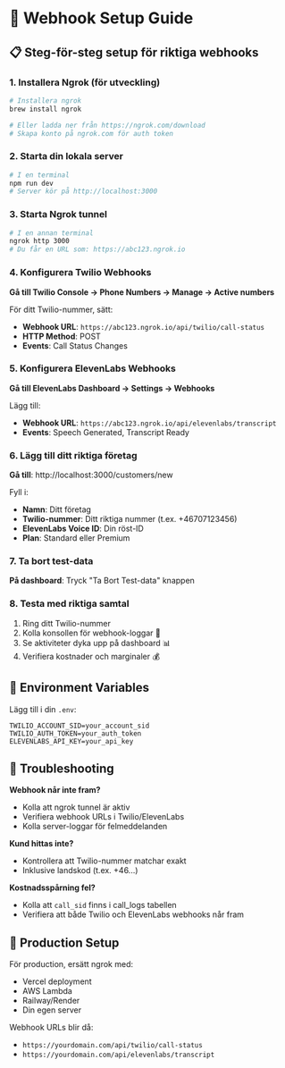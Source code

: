 # 🚀 Webhook Setup Guide

## 📋 Steg-för-steg setup för riktiga webhooks

### 1. **Installera Ngrok** (för utveckling)
```bash
# Installera ngrok
brew install ngrok

# Eller ladda ner från https://ngrok.com/download
# Skapa konto på ngrok.com för auth token
```

### 2. **Starta din lokala server**
```bash
# I en terminal
npm run dev
# Server kör på http://localhost:3000
```

### 3. **Starta Ngrok tunnel**
```bash
# I en annan terminal
ngrok http 3000
# Du får en URL som: https://abc123.ngrok.io
```

### 4. **Konfigurera Twilio Webhooks**

**Gå till Twilio Console → Phone Numbers → Manage → Active numbers**

För ditt Twilio-nummer, sätt:
- **Webhook URL**: `https://abc123.ngrok.io/api/twilio/call-status`
- **HTTP Method**: POST
- **Events**: Call Status Changes

### 5. **Konfigurera ElevenLabs Webhooks**

**Gå till ElevenLabs Dashboard → Settings → Webhooks**

Lägg till:
- **Webhook URL**: `https://abc123.ngrok.io/api/elevenlabs/transcript`
- **Events**: Speech Generated, Transcript Ready

### 6. **Lägg till ditt riktiga företag**

**Gå till**: http://localhost:3000/customers/new

Fyll i:
- **Namn**: Ditt företag
- **Twilio-nummer**: Ditt riktiga nummer (t.ex. +46707123456)
- **ElevenLabs Voice ID**: Din röst-ID
- **Plan**: Standard eller Premium

### 7. **Ta bort test-data**

**På dashboard**: Tryck "Ta Bort Test-data" knappen

### 8. **Testa med riktiga samtal**

1. Ring ditt Twilio-nummer
2. Kolla konsollen för webhook-loggar 🔔
3. Se aktiviteter dyka upp på dashboard 📊
4. Verifiera kostnader och marginaler 💰

## 🔧 Environment Variables

Lägg till i din `.env`:
```
TWILIO_ACCOUNT_SID=your_account_sid
TWILIO_AUTH_TOKEN=your_auth_token
ELEVENLABS_API_KEY=your_api_key
```

## 🐛 Troubleshooting

**Webhook når inte fram?**
- Kolla att ngrok tunnel är aktiv
- Verifiera webhook URLs i Twilio/ElevenLabs
- Kolla server-loggar för felmeddelanden

**Kund hittas inte?**
- Kontrollera att Twilio-nummer matchar exakt
- Inklusive landskod (t.ex. +46...)

**Kostnadsspårning fel?**
- Kolla att `call_sid` finns i call_logs tabellen
- Verifiera att både Twilio och ElevenLabs webhooks når fram

## 🚀 Production Setup

För production, ersätt ngrok med:
- Vercel deployment
- AWS Lambda
- Railway/Render
- Din egen server

Webhook URLs blir då:
- `https://yourdomain.com/api/twilio/call-status`
- `https://yourdomain.com/api/elevenlabs/transcript`